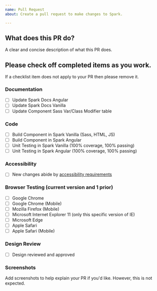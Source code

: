 ```yaml
---
name: Pull Request
about: Create a pull request to make changes to Spark.

---
```


## What does this PR do?
A clear and concise description of what this PR does.

## Please check off completed items as you work.
If a checklist item does not apply to your PR
then please remove it.
### Documentation

 - [ ] Update Spark Docs Angular
 - [ ] Update Spark Docs Vanilla
 - [ ] Update Component Sass Var/Class Modifier table

### Code
 - [ ] Build Component in Spark Vanilla (Sass, HTML, JS)
 - [ ] Build Component in Spark Angular
 - [ ] Unit Testing in Spark Vanilla (100% coverage, 100% passing)
 - [ ] Unit Testing in Spark Angular (100% coverage, 100% passing)

### Accessibility
- [ ] New changes abide by [accessibility requirements](https://sparkdesignsystem.com/docs/accessibility)

### Browser Testing (current version and 1 prior)
  - [ ] Google Chrome
  - [ ] Google Chrome (Mobile)
  - [ ] Mozilla Firefox (Mobile)
  - [ ] Microsoft Internet Explorer 11 (only this specific version of IE)
  - [ ] Microsoft Edge
  - [ ] Apple Safari
  - [ ] Apple Safari (Mobile)

### Design Review
 - [ ] Design reviewed and approved

### Screenshots
Add screenshots to help explain your PR if you'd like. However, this is not
expected.
